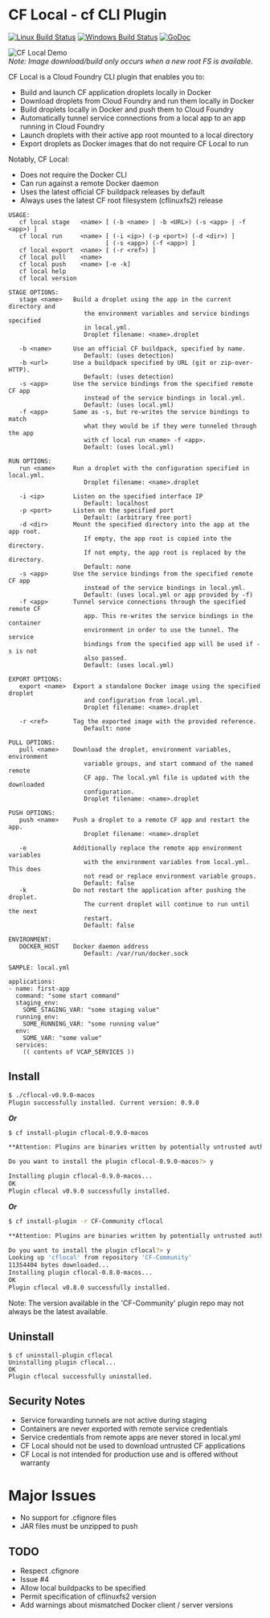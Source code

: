 # CF Local - cf CLI Plugin

[![Linux Build Status](https://travis-ci.org/sclevine/cflocal.svg?branch=master)](https://travis-ci.org/sclevine/cflocal)
[![Windows Build Status](https://ci.appveyor.com/api/projects/status/tbaf399k1d60q78j/branch/master?svg=true)](https://ci.appveyor.com/project/sclevine/cflocal/branch/master)
[![GoDoc](https://godoc.org/github.com/sclevine/cflocal?status.svg)](https://godoc.org/github.com/sclevine/cflocal)

![CF Local Demo](https://raw.githubusercontent.com/sclevine/cflocal/master/assets/cflocal-demo.gif) \
*Note: Image download/build only occurs when a new root FS is available.*

CF Local is a Cloud Foundry CLI plugin that enables you to:

* Build and launch CF application droplets locally in Docker
* Download droplets from Cloud Foundry and run them locally in Docker
* Build droplets locally in Docker and push them to Cloud Foundry
* Automatically tunnel service connections from a local app to an app running in Cloud Foundry
* Launch droplets with their active app root mounted to a local directory
* Export droplets as Docker images that do not require CF Local to run

Notably, CF Local:

* Does not require the Docker CLI
* Can run against a remote Docker daemon
* Uses the latest official CF buildpack releases by default
* Always uses the latest CF root filesystem (cflinuxfs2) release

```
USAGE:
   cf local stage   <name> [ (-b <name> | -b <URL>) (-s <app> | -f <app>) ]
   cf local run     <name> [ (-i <ip>) (-p <port>) (-d <dir>) ]
                           [ (-s <app>) (-f <app>) ]
   cf local export  <name> [ (-r <ref>) ]
   cf local pull    <name>
   cf local push    <name> [-e -k]
   cf local help
   cf local version

STAGE OPTIONS:
   stage <name>   Build a droplet using the app in the current directory and
                     the environment variables and service bindings specified
                     in local.yml.
                     Droplet filename: <name>.droplet

   -b <name>      Use an official CF buildpack, specified by name.
                     Default: (uses detection)
   -b <url>       Use a buildpack specified by URL (git or zip-over-HTTP).
                     Default: (uses detection)
   -s <app>       Use the service bindings from the specified remote CF app
                     instead of the service bindings in local.yml.
                     Default: (uses local.yml)
   -f <app>       Same as -s, but re-writes the service bindings to match
                     what they would be if they were tunneled through the app
                     with cf local run <name> -f <app>.
                     Default: (uses local.yml)

RUN OPTIONS:
   run <name>     Run a droplet with the configuration specified in local.yml.
                     Droplet filename: <name>.droplet

   -i <ip>        Listen on the specified interface IP
                     Default: localhost
   -p <port>      Listen on the specified port
                     Default: (arbitrary free port)
   -d <dir>       Mount the specified directory into the app at the app root.
                     If empty, the app root is copied into the directory.
                     If not empty, the app root is replaced by the directory.
                     Default: none
   -s <app>       Use the service bindings from the specified remote CF app
                     instead of the service bindings in local.yml.
                     Default: (uses local.yml or app provided by -f)
   -f <app>       Tunnel service connections through the specified remote CF
                     app. This re-writes the service bindings in the container
                     environment in order to use the tunnel. The service
                     bindings from the specified app will be used if -s is not
                     also passed.
                     Default: (uses local.yml)

EXPORT OPTIONS:
   export <name>  Export a standalone Docker image using the specified droplet
                     and configuration from local.yml.
                     Droplet filename: <name>.droplet

   -r <ref>       Tag the exported image with the provided reference.
                     Default: none

PULL OPTIONS:
   pull <name>    Download the droplet, environment variables, environment
                     variable groups, and start command of the named remote
                     CF app. The local.yml file is updated with the downloaded
                     configuration.
                     Droplet filename: <name>.droplet

PUSH OPTIONS:
   push <name>    Push a droplet to a remote CF app and restart the app.
                     Droplet filename: <name>.droplet

   -e             Additionally replace the remote app environment variables
                     with the environment variables from local.yml. This does
                     not read or replace environment variable groups.
                     Default: false
   -k             Do not restart the application after pushing the droplet.
                     The current droplet will continue to run until the next
                     restart.
                     Default: false

ENVIRONMENT:
   DOCKER_HOST    Docker daemon address
                     Default: /var/run/docker.sock

SAMPLE: local.yml

applications:
- name: first-app
  command: "some start command"
  staging_env:
    SOME_STAGING_VAR: "some staging value"
  running_env:
    SOME_RUNNING_VAR: "some running value"
  env:
    SOME_VAR: "some value"
  services:
    (( contents of VCAP_SERVICES ))
```

## Install

```bash
$ ./cflocal-v0.9.0-macos
Plugin successfully installed. Current version: 0.9.0
```
***Or***
```bash
$ cf install-plugin cflocal-0.9.0-macos

**Attention: Plugins are binaries written by potentially untrusted authors. Install and use plugins at your own risk.**

Do you want to install the plugin cflocal-0.9.0-macos?> y

Installing plugin cflocal-0.9.0-macos...
OK
Plugin cflocal v0.9.0 successfully installed.
```
***Or***
```bash
$ cf install-plugin -r CF-Community cflocal

**Attention: Plugins are binaries written by potentially untrusted authors. Install and use plugins at your own risk.**

Do you want to install the plugin cflocal?> y
Looking up 'cflocal' from repository 'CF-Community'
11354404 bytes downloaded...
Installing plugin cflocal-0.8.0-macos...
OK
Plugin cflocal v0.8.0 successfully installed.
```
Note: The version available in the 'CF-Community' plugin repo may not always be the latest available.

## Uninstall

```
$ cf uninstall-plugin cflocal
Uninstalling plugin cflocal...
OK
Plugin cflocal successfully uninstalled.
```

## Security Notes

* Service forwarding tunnels are not active during staging
* Containers are never exported with remote service credentials
* Service credentials from remote apps are never stored in local.yml
* CF Local should not be used to download untrusted CF applications
* CF Local is not intended for production use and is offered without warranty

# Major Issues

* No support for .cfignore files
* JAR files must be unzipped to push

## TODO

* Respect .cfignore
* Issue #4
* Allow local buildpacks to be specified
* Permit specification of cflinuxfs2 version
* Add warnings about mismatched Docker client / server versions

